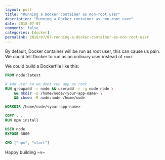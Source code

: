 ```yaml
---
layout: post
title: "Running a Docker container as non-root user"
description: "Running a Docker container as non-root user"
date: 2018-07-07
comments: false
categories: [docker]
permalink: 2018/07/07-running-a-docker-container-as-non-root-user
---
```


By default, Docker container will be run as root user, this can cause us pain. We could tell Docker to run as an ordinary user instead of `root`.

We could build a Dockerfile like this:

```dockerfile
FROM node:latest

# Add user so we dont run app as root
RUN groupadd -r node && useradd -r -g node node \
    && mkdir -p /home/node/<your-app-name> \
    && chown -R node:node /home/node

WORKDIR /home/node/<your-app-name>

COPY . .
RUN npm install

USER node
EXPOSE 3000

CMD ["npm", "start"]
```

Happy building ~v~